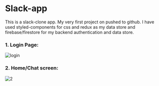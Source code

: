 # Slack-app
  This is a slack-clone app. My very first project on pushed to github.
  I have used styled-components for css and redux as my data store and firebase/firestore for my backend authentication and data store.

### 1. Login Page:
![login](https://user-images.githubusercontent.com/76589507/114580354-677cde80-9c9c-11eb-8ba9-d96b6c1ea4b6.PNG)

### 2. Home/Chat screen:
![2](https://user-images.githubusercontent.com/76589507/114580588-9a26d700-9c9c-11eb-90ab-a2d097352346.PNG)
